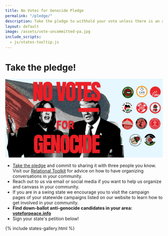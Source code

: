 ```yaml
---
title: No Votes for Genocide Pledge
permalink: "/pledge/"
description: Take the pledge to withhold your vote unless there is an arms embargo on Election Day.
layout: default
image: /assets/vote-uncommitted-pa.jpg
include_scripts: 
  - js/states-tooltip.js
---
```



# Take the pledge!

![No Votes for Genocide Banner](/assets/nv4g-logos2.jpeg)


* [Take the pledge](https://actionnetwork.org/petitions/no-votes-for-genocide/) and commit to sharing it with three people you know. Visit our [Relational Toolkit](https://docs.google.com/document/d/1kBVWczC3ucztdEnJ23zw-UUi-arTRHGoBSR4x7jaF2E/edit?tab=t.0) for advice on how to have organizing conversations in your community.
* Reach out to us via email or social media if you want to help us organize and canvass in your community.
* If you are in a swing state we encourage you to visit the campaign pages of your statewide campaigns listed on our website to learn how to get involved in your community.
* **Find down-ballot anti-genocide candidates in your area:
  [voteforpeace.info](https://voteforpeace.info)**
* Sign your state's petition below!

{% include states-gallery.html %}
